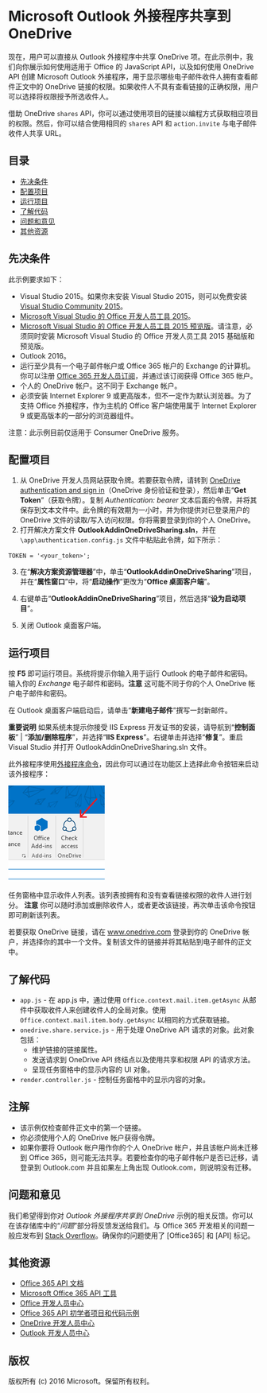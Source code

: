 # Microsoft Outlook 外接程序共享到 OneDrive

现在，用户可以直接从 Outlook 外接程序中共享 OneDrive 项。在此示例中，我们向你展示如何使用适用于 Office 的 JavaScript API，以及如何使用 OneDrive API 创建 Microsoft Outlook 外接程序，用于显示哪些电子邮件收件人拥有查看邮件正文中的 OneDrive 链接的权限。如果收件人不具有查看链接的正确权限，用户可以选择将权限授予所选收件人。

借助 OneDrive `shares` API，你可以通过使用项目的链接以编程方式获取相应项目的权限。然后，你可以结合使用相同的 `shares` API 和 `action.invite` 与电子邮件收件人共享 URL。


## 目录

* [先决条件](#prerequisites)
* [配置项目](#configure-the-project)
* [运行项目](#run-the-project)
* [了解代码](#understand-the-code)
* [问题和意见](#questions-and-comments)
* [其他资源](#additional-resources)

## 先决条件

此示例要求如下：

* Visual Studio 2015。如果你未安装 Visual Studio 2015，则可以免费安装 [Visual Studio Community 2015](http://aka.ms/vscommunity2015)。 
* [Microsoft Visual Studio 的 Office 开发人员工具 2015](http://aka.ms/officedevtoolsforvs2015)。
* [Microsoft Visual Studio 的 Office 开发人员工具 2015 预览版](http://www.microsoft.com/en-us/download/details.aspx?id=49972)。请注意，必须同时安装 Microsoft Visual Studio 的 Office 开发人员工具 2015 基础版和预览版。
* Outlook 2016。
* 运行至少具有一个电子邮件帐户或 Office 365 帐户的 Exchange 的计算机。你可以注册 [Office 365 开发人员订阅](http://aka.ms/ro9c62)，并通过该订阅获得 Office 365 帐户。
* 个人的 OneDrive 帐户。这不同于 Exchange 帐户。
* 必须安装 Internet Explorer 9 或更高版本，但不一定作为默认浏览器。为了支持 Office 外接程序，作为主机的 Office 客户端使用属于 Internet Explorer 9 或更高版本的一部分的浏览器组件。

注意：此示例目前仅适用于 Consumer OneDrive 服务。 

## 配置项目

1. 从 OneDrive 开发人员网站获取令牌。若要获取令牌，请转到 [OneDrive authentication and sign in](https://dev.onedrive.com/auth/msa_oauth.htm)（OneDrive 身份验证和登录），然后单击“**Get Token**”（获取令牌）。复制 _Authentication: bearer_ 文本后面的令牌，并将其保存到文本文件中。此令牌的有效期为一小时，并为你提供对已登录用户的 OneDrive 文件的读取/写入访问权限。你将需要登录到你的个人 OneDrive。
2. 打开解决方案文件 **OutlookAddinOneDriveSharing.sln**，并在 `\app\authentication.config.js` 文件中粘贴此令牌，如下所示：
```
TOKEN = '<your_token>';
```
3. 在“**解决方案资源管理器**”中，单击“**OutlookAddinOneDriveSharing**”项目，并在“**属性窗口**”中，将“**启动操作**”更改为“**Office 桌面客户端**”。

4. 右键单击“**OutlookAddinOneDriveSharing**”项目，然后选择“**设为启动项目**”。
5. 关闭 Outlook 桌面客户端。

## 运行项目

按 **F5** 即可运行项目。系统将提示你输入用于运行 Outlook 的电子邮件和密码。输入你的 _Exchange_ 电子邮件和密码。**注意** 这可能不同于你的个人 OneDrive 帐户电子邮件和密码。 

在 Outlook 桌面客户端启动后，请单击“**新建电子邮件**”撰写一封新邮件。

**重要说明** 如果系统未提示你接受 IIS Express 开发证书的安装，请导航到“**控制面板**” | 
            “**添加/删除程序**”，并选择“**IIS Express**”。右键单击并选择“**修复**”。重启 Visual Studio 并打开 OutlookAddinOneDriveSharing.sln 文件。

此外接程序使用[外接程序命令](https://msdn.microsoft.com/zh-cn/library/office/mt267547.aspx)，因此你可以通过在功能区上选择此命令按钮来启动该外接程序：

![查看功能区上的访问命令按钮](../readme-images/commandbutton.PNG)

任务窗格中显示收件人列表。该列表按拥有和没有查看链接权限的收件人进行划分。 
**注意** 你可以随时添加或删除收件人，或者更改该链接，再次单击该命令按钮即可刷新该列表。 

若要获取 OneDrive 链接，请在 www.onedrive.com 登录到你的 OneDrive 帐户，并选择你的其中一个文件。复制该文件的链接并将其粘贴到电子邮件的正文中。

## 了解代码

* `app.js` - 在 app.js 中，通过使用 `Office.context.mail.item.getAsync` 从邮件中获取收件人来创建收件人的全局对象。使用 `Office.context.mail.item.body.getAsync` 以相同的方式获取链接。
* `onedrive.share.service.js` - 用于处理 OneDrive API 请求的对象。此对象包括：
    - 维护链接的链接属性。
    - 发送请求到 OneDrive API 终结点以及使用共享和权限 API 的请求方法。
    - 呈现任务窗格中的显示内容的 UI 对象。
* `render.controller.js` - 控制任务窗格中的显示内容的对象。 

## 注解

* 该示例仅检查邮件正文中的第一个链接。
* 你必须使用个人的 OneDrive 帐户获得令牌。
* 如果你要将 Outlook 帐户用作你的个人 OneDrive 帐户，并且该帐户尚未迁移到 Office 365，则可能无法共享。若要检查你的电子邮件帐户是否已迁移，请登录到 Outlook.com 并且如果左上角出现 Outlook.com，则说明没有迁移。

## 问题和意见

我们希望得到你对 *Outlook 外接程序共享到 OneDrive* 示例的相关反馈。你可以在该存储库中的“*问题*”部分将反馈发送给我们。与 Office 365 开发相关的问题一般应发布到 [Stack Overflow](http://stackoverflow.com/questions/tagged/Office365+API)。确保你的问题使用了 [Office365] 和 [API] 标记。

## 其他资源

* [Office 365 API 文档](http://msdn.microsoft.com/office/office365/howto/platform-development-overview)
* [Microsoft Office 365 API 工具](https://visualstudiogallery.msdn.microsoft.com/a15b85e6-69a7-4fdf-adda-a38066bb5155)
* [Office 开发人员中心](http://dev.office.com/)
* [Office 365 API 初学者项目和代码示例](http://msdn.microsoft.com/en-us/office/office365/howto/starter-projects-and-code-samples)
* [OneDrive 开发人员中心](http://dev.onedrive.com)
* [Outlook 开发人员中心](http://dev.outlook.com)

## 版权
版权所有 (c) 2016 Microsoft。保留所有权利。


